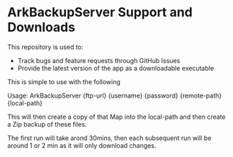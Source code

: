 # ArkBackupServer Support and Downloads

This repository is used to:
- Track bugs and feature requests through GitHub Issues
- Provide the latest version of the app as a downloadable executable

This is simple to use with the following

Usage: ArkBackupServer {ftp-url} {username} {password} {remote-path} {local-path}

This will then create a copy of that Map into the local-path and then create a Zip backup of these files.

The first run will take arond 30mins, then each subsequent run will be around 1 or 2 min as it will only download changes.


